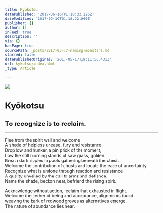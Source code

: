 ```yaml
---
title: Kyōkotsu
datePublished: '2017-06-16T01:18:33.126Z'
dateModified: '2017-06-16T01:18:32.640Z'
publisher: {}
author: []
inFeed: true
description: ''
via: {}
hasPage: true
sourcePath: _posts/2017-05-17-naming-monsters.md
starred: false
datePublishedOriginal: '2017-05-17T19:11:50.431Z'
url: kykotsu/index.html
_type: Article

---
```

![](https://the-grid-user-content.s3-us-west-2.amazonaws.com/aefc907f-bcac-4b94-9717-e2c714e8d1c5.jpg)

# Kyōkotsu

## To recognize is to reclaim.

---

Flee from the spirit well and welcome   
A shade of helpless unease, fury and resistance.   
Drop low and hunker, a pin prick of the moment,   
Low the still morning stands of saw grass, golden.  
Breath dark ripples in pools gathering beneath the chest.   
Welcome the contribution of ghosts and locate the ease of uncertainty.   
Recognize what is undone through reaction and resistance  
A quality unveiled by the call to arms and defiance.   
Name the shade, beckon near, befriend the rising spirit.

Acknowledge without action, reclaim that exhausted in flight.   
Welcome the aether of being and acceptance, alignments found   
weaving the bark of redwood groves as alternatives emerge.   
The nature of abundance lies near.